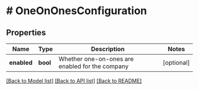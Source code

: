 # # OneOnOnesConfiguration

## Properties

Name | Type | Description | Notes
------------ | ------------- | ------------- | -------------
**enabled** | **bool** | Whether one-on-ones are enabled for the company | [optional]

[[Back to Model list]](../../README.md#models) [[Back to API list]](../../README.md#endpoints) [[Back to README]](../../README.md)
